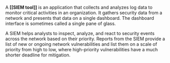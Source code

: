 A **[[SIEM tool]]** is an application that collects and analyzes log data to monitor critical activities in an organization. It gathers security data from a network and presents that data on a single dashboard. The dashboard interface is sometimes called a single pane of glass. 

A SIEM helps analysts to inspect, analyze, and react to security events across the network based on their priority. Reports from the SIEM provide a list of new or ongoing network vulnerabilities and list them on a scale of priority from high to low, where high-priority vulnerabilities have a much shorter deadline for mitigation.
